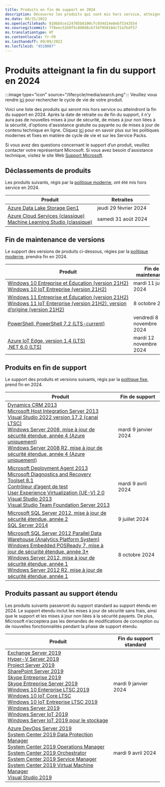 ```yaml
---
title: Produits en fin de support en 2024
description: Découvrez les produits qui sont mis hors service, atteignent la fin du support ou passent du support standard au support étendu en 2024.
ms.date: 08/31/2022
ms.openlocfilehash: 810bb5ce124705b8100cfc934d14e8ebf5343554
ms.sourcegitcommit: 7f8eec52b9f5c890d6cb734795818dc72afbdf57
ms.translationtype: HT
ms.contentlocale: fr-FR
ms.lasthandoff: 09/09/2022
ms.locfileid: "4518087"
---
```

# <a name="products-ending-support-in-2024"></a>Produits atteignant la fin du support en 2024

:::image type="icon" source="/lifecycle/media/search.png":::
Veuillez vous rendre [ici](/lifecycle/products/) pour rechercher le cycle de vie de votre produit.

Voici une liste des produits qui seront mis hors service ou atteindront la fin du support en 2024. Après la date de retraite ou de fin du support, il n'y aura pas de nouvelles mises à jour de sécurité, de mises à jour non liées à la sécurité, d'options d'assistance gratuite ou payante ou de mises à jour de contenu technique en ligne. Cliquez [ici](/lifecycle/overview/product-end-of-support-overview) pour en savoir plus sur les politiques modernes et fixes en matière de cycle de vie et sur les Service Packs.

Si vous avez des questions concernant le support dʼun produit, veuillez contacter votre représentant Microsoft. Si vous avez besoin d'assistance technique, visitez le site Web [Support Microsoft](https://support.microsoft.com/contactus/?ws=support).

## <a name="product-retirements"></a>Déclassements de produits

Les produits suivants, régis par la [politique moderne](/lifecycle/policies/modern), ont été mis hors service en 2024.

| Produit | Retraites |
| --- | --- |
| [Azure Data Lake Storage Gen1](/lifecycle/products/azure-data-lake-storage-gen1?branch=live)<br> | jeudi 29 février 2024 |
| [Azure Cloud Services (classique)](/lifecycle/products/azure-cloud-services-classic?branch=live)<br>[Machine Learning Studio (classique)](/lifecycle/products/machine-learning-studio-classic?branch=live)<br> | samedi 31 août 2024 |


## <a name="release-end-of-servicing"></a>Fin de maintenance de versions

Le support des versions de produits ci-dessous, régies par la [politique moderne](/lifecycle/policies/modern), prendra fin en 2024.

| Produit | Fin de maintenance |
| --- | --- |
| [Windows 10 Entreprise et Éducation (version 21H2)](/lifecycle/products/windows-10-enterprise-and-education?branch=live)<br>[Windows 10 IoT Entreprise (version 21H2)](/lifecycle/products/windows-10-iot-enterprise?branch=live)<br> | mardi 11 juin 2024 |
| [Windows 11 Entreprise et Éducation (version 21H2)](/lifecycle/products/windows-11-enterprise-and-education-version-21h2?branch=live)<br>[Windows 11 IoT Enterprise (version 21H2), version d’origine (version 21H2)](/lifecycle/products/windows-11-iot-enterprise-version-21h2?branch=live)<br> | 8 octobre 2024 |
| [PowerShell, PowerShell 7.2 (LTS-current)](/lifecycle/products/powershell?branch=live)<br> | vendredi 8 novembre 2024 |
| [Azure IoT Edge, version 1.4 (LTS)](/lifecycle/products/azure-iot-edge?branch=live)<br>[.NET 6.0 (LTS)](/lifecycle/products/microsoft-net-and-net-core?branch=live)<br> | mardi 12 novembre 2024 |


## <a name="products-reaching-end-of-support"></a>Produits en fin de support

Le support des produits et versions suivants, régis par la [politique fixe](/lifecycle/policies/fixed), prend fin en 2024.

| Produit | Fin de support |
| --- | --- |
| [Dynamics CRM 2013](/lifecycle/products/dynamics-crm-2013?branch=live)<br>[Microsoft Host Integration Server 2013](/lifecycle/products/microsoft-host-integration-server-2013?branch=live)<br>[Visual Studio 2022 version 17.2 (canal LTSC)](/lifecycle/products/visual-studio-2022?branch=live)<br>[Windows Server 2008, mise à jour de sécurité étendue, année 4 (Azure uniquement)](/lifecycle/products/windows-server-2008?branch=live)<br>[Windows Server 2008 R2, mise à jour de sécurité étendue, année 4 (Azure uniquement)](/lifecycle/products/windows-server-2008-r2?branch=live)<br> | mardi 9 janvier 2024 |
| [Microsoft Deployment Agent 2013](/lifecycle/products/microsoft-deployment-agent-2013?branch=live)<br>[Microsoft Diagnostics and Recovery Toolset 8.1](/lifecycle/products/microsoft-diagnostics-and-recovery-toolset-81?branch=live)<br>[Contrôleur d’agent de test](/lifecycle/products/test-agent-controller?branch=live)<br>[User Experience Virtualization (UE-V) 2.0](/lifecycle/products/user-experience-virtualization-uev-20?branch=live)<br>[Visual Studio 2013](/lifecycle/products/visual-studio-2013?branch=live)<br>[Visual Studio Team Foundation Server 2013](/lifecycle/products/visual-studio-team-foundation-server-2013?branch=live)<br> | mardi 9 avril 2024 |
| [Microsoft SQL Server 2012, mise à jour de sécurité étendue, année 2](/lifecycle/products/microsoft-sql-server-2012?branch=live)<br>[SQL Server 2014](/lifecycle/products/sql-server-2014?branch=live)<br> | 9 juillet 2024 |
| [Microsoft SQL Server 2012 Parallel Data Warehouse (Analytics Platform System)](/lifecycle/products/microsoft-sql-server-2012-parallel-data-warehouse-analytics-platform-system?branch=live)<br>[Windows Embedded POSReady 7, mise à jour de sécurité étendue, année 3*](/lifecycle/products/windows-embedded-posready-7?branch=live)<br>[Windows Server 2012, mise à jour de sécurité étendue, année 1](/lifecycle/products/windows-server-2012?branch=live)<br>[Windows Server 2012 R2, mise à jour de sécurité étendue, année 1](/lifecycle/products/windows-server-2012-r2?branch=live)<br> | 8 octobre 2024 |


## <a name="products-moving-to-extended-support"></a>Produits passant au support étendu

Les produits suivants passeront du support standard au support étendu en 2024. Le support étendu inclut les mises à jour de sécurité sans frais, ainsi que le support et les mises à jour non liées à la sécurité payants. De plus, Microsoft nʼacceptera pas les demandes de modifications de conception ou de nouvelles fonctionnalités pendant la phase de support étendu.

| Produit | Fin du support standard |
| --- | --- |
| [Exchange Server 2019](/lifecycle/products/exchange-server-2019?branch=live)<br>[Hyper-V Server 2019](/lifecycle/products/hyperv-server-2019?branch=live)<br>[Project Server 2019](/lifecycle/products/project-server-2019?branch=live)<br>[SharePoint Server 2019](/lifecycle/products/sharepoint-server-2019?branch=live)<br>[Skype Entreprise 2019](/lifecycle/products/skype-for-business-2019?branch=live)<br>[Skype Entreprise Server 2019](/lifecycle/products/skype-for-business-server-2019?branch=live)<br>[Windows 10 Enterprise LTSC 2019](/lifecycle/products/windows-10-enterprise-ltsc-2019?branch=live)<br>[Windows 10 IoT Core LTSC](/lifecycle/products/windows-10-iot-core-ltsc?branch=live)<br>[Windows 10 IoT Entreprise LTSC 2019](/lifecycle/products/windows-10-iot-enterprise-ltsc-2019?branch=live)<br>[Windows Server 2019](/lifecycle/products/windows-server-2019?branch=live)<br>[Windows Server IoT 2019](/lifecycle/products/windows-server-iot-2019?branch=live)<br>[Windows Server IoT 2019 pour le stockage](/lifecycle/products/windows-server-iot-2019-for-storage?branch=live)<br> | mardi 9 janvier 2024 |
| [Azure DevOps Server 2019](/lifecycle/products/azure-devops-server-2019?branch=live)<br>[System Center 2019 Data Protection Manager](/lifecycle/products/system-center-2019-data-protection-manager?branch=live)<br>[System Center 2019 Operations Manager](/lifecycle/products/system-center-2019-operations-manager?branch=live)<br>[System Center 2019 Orchestrator](/lifecycle/products/system-center-2019-orchestrator?branch=live)<br>[System Center 2019 Service Manager](/lifecycle/products/system-center-2019-service-manager?branch=live)<br>[System Center 2019 Virtual Machine Manager](/lifecycle/products/system-center-2019-virtual-machine-manager?branch=live)<br>[Visual Studio 2019](/lifecycle/products/visual-studio-2019?branch=live)<br> | mardi 9 avril 2024 |
